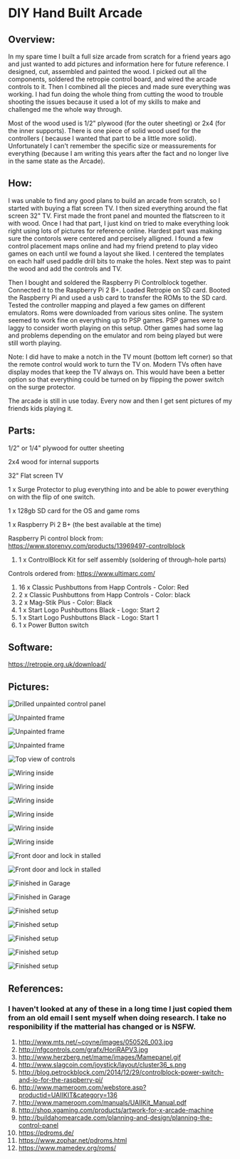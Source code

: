 # DIY Hand Built Arcade

## Overview:
In my spare time I built a full size arcade from scratch for a friend years ago and just wanted to add pictures and information here for future reference. I designed, cut, assembled and painted the wood. I picked out all the components, soldered the retropie control board, and wired the arcade controls to it. Then I combined all the pieces and made sure everything was working. I had fun doing the whole thing from cutting the wood to trouble shooting the issues because it used a lot of my skills to make and challenged me the whole way through.

Most of the wood used is 1/2" plywood (for the outer sheeting) or 2x4 (for the inner supports). There is one piece of solid wood used for the controllers ( because I wanted that part to be a little more solid). Unfortunately I can't remember the specific size or meassurements for everything (because I am writing this years after the fact and no longer live in the same state as the Arcade).

## How:
I was unable to find any good plans to build an arcade from scratch, so I started with buying a flat screen TV. I then sized everything around the flat screen 32" TV. 
First made the front panel and mounted the flatscreen to it with wood. Once I had that part, I just kind on tried to make everything look right using lots of pictures for reference online. Hardest part was making sure the contorols were centered and percisely alligned. I found a few control placement maps online and had my friend pretend to play video games on each until we found a layout she liked. I centered the templates on each half used paddle drill bits to make the holes. Next step was to paint the wood and add the controls and TV. 

Then I bought and soldered the Raspberry Pi Controlblock together. Connected it to the Raspberry Pi 2 B+. Loaded Retropie on SD card. Booted the Raspberry Pi and used a usb card to transfer the ROMs to the SD card. Tested the controller mapping and played a few games on different emulators. Roms were downloaded from various sites online. The system seemed to work fine on everything up to PSP games. PSP games were to laggy to consider worth playing on this setup. Other games had some lag and problems depending on the emulator and rom being played but were still worth playing. 

Note: I did have to make a notch in the TV mount (bottom left corner) so that the remote control would work to turn the TV on. Modern TVs often have display modes that keep the TV always on. This would have been a better option so that everything could be turned on by flipping the power switch on the surge protector. 

The arcade is still in use today. Every now and then I get sent pictures of my friends kids playing it. 

## Parts:
1/2" or 1/4" plywood for outter sheeting 

2x4 wood for internal supports

32" Flat screen TV

1 x Surge Protector to plug everything into and be able to power everything on with the flip of one switch. 

1 x 128gb SD card for the OS and game roms

1 x Raspberry Pi 2 B+ (the best available at the time)

Raspberry Pi control block from: https://www.storenvy.com/products/13969497-controlblock 
1. 1 x ControlBlock Kit for self assembly (soldering of through-hole parts)

Controls ordered from: https://www.ultimarc.com/ 
1. 16 x Classic Pushbuttons from Happ Controls - Color: Red
2. 2 x Classic Pushbuttons from Happ Controls - Color: black
3. 2 x Mag-Stik Plus - Color: Black
4. 1 x Start Logo Pushbuttons Black - Logo: Start 2
5. 1 x Start Logo Pushbuttons Black - Logo: Start 1 
6. 1 x Power Button switch 

## Software:
https://retropie.org.uk/download/


## Pictures: 
![Drilled unpainted control panel ](./photos/1.jpg "Drilled unpainted control panel ")

![Unpainted frame](./photos/2.jpg "Unpainted frame")

![Unpainted frame](./photos/3.jpg "Unpainted frame")

![Unpainted frame](./photos/4.jpg "Unpainted frame")

![Top view of controls](./photos/5.jpg "Top view of controls")

![Wiring inside](./photos/6.jpg "Wiring inside")

![Wiring inside](./photos/7.jpg "Wiring inside")

![Wiring inside](./photos/8.jpg "Wiring inside")

![Wiring inside](./photos/9.jpg "Wiring inside")

![Wiring inside](./photos/17.jpg "Wiring inside")

![Wiring inside](./photos/18.jpg "Wiring inside")

![Front door and lock in stalled](./photos/10.jpg "Front door and lock in stalled")

![Front door and lock in stalled](./photos/11.jpg "Front door and lock in stalled")

![Finished in Garage](./photos/12.jpg "Finished in Garage")

![Finished in Garage](./photos/13.jpg "Finished in Garage")

![Finished setup](./photos/14.jpg "Finished setup")

![Finished setup](./photos/15.jpg "Finished setup")

![Finished setup](./photos/16.jpg "Finished setup")

![Finished setup](./photos/19.jpg "Finished setup")

![Finished setup](./photos/20.jpg "Finished setup")

## References:
### I haven't looked at any of these in a long time I just copied them from an old email I sent myself when doing research. I take no responibility if the matterial has changed or is NSFW. 
1. http://www.mts.net/~coyne/images/050526_003.jpg
2. http://nfgcontrols.com/grafx/HoriRAPV3.jpg
3. http://www.herzberg.net/mame/images/Mamepanel.gif
4. http://www.slagcoin.com/joystick/layout/cluster36_s.png
5. http://blog.petrockblock.com/2014/12/29/controlblock-power-switch-and-io-for-the-raspberry-pi/
6. http://www.mameroom.com/webstore.asp?productid=UAIIKIT&category=136
7. http://www.mameroom.com/manuals/UAIIKit_Manual.pdf
8. http://shop.xgaming.com/products/artwork-for-x-arcade-machine
9. http://buildahomearcade.com/planning-and-design/planning-the-control-panel
10. https://pdroms.de/
11. https://www.zophar.net/pdroms.html
12. https://www.mamedev.org/roms/
